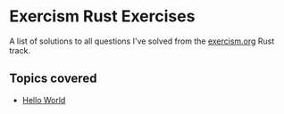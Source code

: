 # Exercism Rust Exercises

A list of solutions to all questions I've solved from the [exercism.org](https://www.exercism.org) Rust track.

## Topics covered

-   [Hello World](https://exercism.org/tracks/rust/exercises/hello-world)

